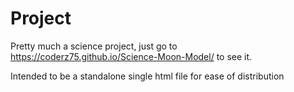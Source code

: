 <h1>Project</h1>

Pretty much a science project, just go to <a href = "https://coderz75.github.io/Science-Moon-Model/">https://coderz75.github.io/Science-Moon-Model/</a> to see it.

Intended to be a standalone single html file for ease of distribution